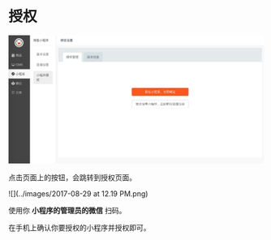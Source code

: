 # 授权

![](../images/76A0F139-5159-4761-B6FB-778941F540BC.png)

点击页面上的按钮，会跳转到授权页面。

![](../images/2017-08-29 at 12.19 PM.png)

使用你 **小程序的管理员的微信** 扫码。

在手机上确认你要授权的小程序并授权即可。
